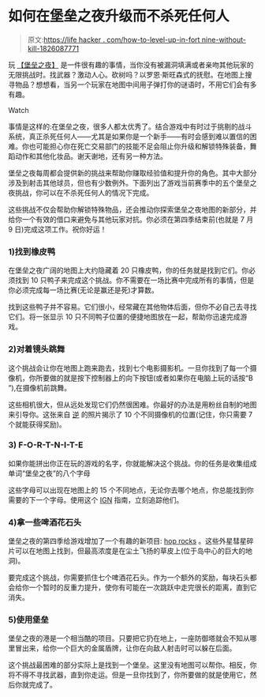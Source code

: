 # 如何在堡垒之夜升级而不杀死任何人

> 原文:[https://life hacker . com/how-to-level-up-in-fort nine-without-kill-1826087771](https://lifehacker.com/how-to-level-up-in-fortnite-without-killing-anyone-1826087771)

玩 [【堡垒之夜】](https://lifehacker.com/how-to-get-started-in-fortnite-battle-royale-1825520740?rev=1524633988233) 是一件很有趣的事情，当你没有被漏洞填满或者亲吻其他玩家的无限挑战时。找武器？激动人心。砍树吗？以罗恩·斯旺森式的抚慰。在地图上搜寻物品？想想看，当另一个玩家在地图中间用子弹打你的谜语时，不用它们会有多有趣。

Watch

事情是这样的:在堡垒之夜，很多人都太优秀了。结合游戏中有时过于挑剔的战斗系统，真正杀死任何人——尤其是如果你是一个新手——有时会感到难以置信的困难。你也可能担心你在死亡交易部门的技能不足会阻止你升级和解锁特殊装备，舞蹈动作和其他化妆品。谢天谢地，还有另一种方法。

堡垒之夜每周都会提供新的挑战来帮助你赚取经验值和提升你的角色。其中大部分涉及到射击其他球员，但也有少数例外。下面列出了游戏当前赛季中的五个堡垒之夜挑战，你可以在不杀死任何人的情况下完成。

这些挑战不仅会帮助你解锁特殊物品，还会推动你探索堡垒之夜地图的新部分，并给你一个有效的借口来避免与其他玩家对抗。你必须在第四季结束前(也就是 7 月 9 日)完成这项工作。祝你好运！

### 1)找到橡皮鸭

在堡垒之夜广阔的地图上大约隐藏着 20 只橡皮鸭，你的任务就是找到它们。你必须找到 10 只鸭子来完成这个挑战。你不需要在一场比赛中完成所有的事情，但是你必须完成每一场比赛(无论是赢还是死)才算数。

找到这些鸭子并不容易。它们很小，经常藏在其他物体后面，但你不必自己去寻找它们。将一张显示 10 只不同鸭子位置的便捷地图放在一起，帮助你迅速完成游戏。

### 2)对着镜头跳舞

这个挑战会让你在地图上跑来跑去，找到七个电影摄影机。一旦你找到了每一个摄像机，你所要做的就是按下控制器上的向下按钮(或者如果你在电脑上玩的话按“B ”),在摄像机前跳舞。

这些相机很大，但从远处发现它们仍然很困难。你最好的办法是用粉丝自制的地图来引导你。这张来自 [逆](https://www.inverse.com/article/44771-comprehensive-guide-to-fortnite-camera-locations-in-week-2) 的照片揭示了 10 个不同摄像机的位置(记住，你只需要 7 个就能获得奖励)。

### 3) F-O-R-T-N-I-T-E

如果你能拼出你正在玩的游戏的名字，你就能解决这个挑战。你的任务是收集组成单词“堡垒之夜”的八个字母

这些字母可以出现在地图上的 15 个不同地点，无论你去哪个地点，你总能找到你需要的下一个字母。使用这个 [IGN](http://www.ign.com/wikis/fortnite/FORTNITE_Letters_Locations_and_Map_-_Season_4_Challenges_Week) 指南，立刻追踪他们。

### 4)拿一些啤酒花石头

堡垒之夜的第四季给游戏增加了一个有趣的新项目: [hop rocks](https://kotaku.com/fortnites-new-hop-rocks-are-making-the-game-wild-1825716359) 。这些外星彗星碎片可以在地图上找到，但最高浓度是在尘土飞扬的草皮上(位于岛中心的巨大的地洞)。

要完成这个挑战，你需要抓住七个啤酒花石头。作为一个额外的奖励，每块石头都会给你一个暂时的反重力提升，使你有可能在一次跳跃中走完很长的距离，直到它消失。

### 5)使用堡垒

堡垒之夜的港是一个相当酷的项目。只要把它扔在地上，一座防御塔就会不知从哪里冒出来，给你一个巨大的金属盾牌，让你在向敌人射击时可以躲在后面。

这个挑战最困难的部分实际上是找到一个堡垒。这里没有地图可以帮你。相反，你将不得不寻找武器，直到你走运。但是一旦你找到了，你所要做的就是使用它，然后你就完成了。